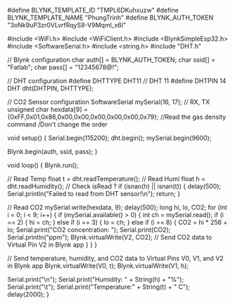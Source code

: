 #define BLYNK_TEMPLATE_ID "TMPL6DKuhxuzw"
#define BLYNK_TEMPLATE_NAME "PhungTrinh"
#define BLYNK_AUTH_TOKEN "3oNk9uP3zr0VLvrfRqyS8-V9Mqml_x6l"

#include <WiFi.h>
#include <WiFiClient.h>
#include <BlynkSimpleEsp32.h>
#include <SoftwareSerial.h>
#include <string.h>
#include "DHT.h"

// Blynk configuration
char auth[] = BLYNK_AUTH_TOKEN;
char ssid[] = "Fatlab";
char pass[] = "12345678@!";

// DHT configuration
#define DHTTYPE DHT11   // DHT 11
#define DHTPIN 14
DHT dht(DHTPIN, DHTTYPE);

// CO2 Sensor configuration
SoftwareSerial mySerial(16, 17); // RX, TX
unsigned char hexdata[9] = {0xFF,0x01,0x86,0x00,0x00,0x00,0x00,0x00,0x79}; //Read the gas density command /Don't change the order

void setup()
{
  Serial.begin(115200);
  dht.begin();
  mySerial.begin(9600);

  Blynk.begin(auth, ssid, pass);
}

void loop()
{
  Blynk.run();
  
  // Read Temp
  float t = dht.readTemperature();
  // Read Humi
  float h = dht.readHumidity();
  // Check isRead ?
  if (isnan(h) || isnan(t)) {
    delay(500);
    Serial.println("Failed to read from DHT sensor!\n");
    return;
  }

  // Read CO2
  mySerial.write(hexdata, 9);
  delay(500);
  long hi, lo, CO2;
  for (int i = 0; i < 9; i++) {
    if (mySerial.available() > 0) {
      int ch = mySerial.read();
      if (i == 2) {
        hi = ch;
      } else if (i == 3) {
        lo = ch;
      } else if (i == 8) {
        CO2 = hi * 256 + lo;
        Serial.print("CO2 concentration: ");
        Serial.print(CO2);
        Serial.println("ppm");
        Blynk.virtualWrite(V2, CO2); // Send CO2 data to Virtual Pin V2 in Blynk app
      }
    }
  }

  // Send temperature, humidity, and CO2 data to Virtual Pins V0, V1, and V2 in Blynk app
  Blynk.virtualWrite(V0, t);
  Blynk.virtualWrite(V1, h);
  
  Serial.print("\n");
  Serial.print("Humidity: " + String(h) + "%");
  Serial.print("\t");
  Serial.print("Temperature:" + String(t) + " C");
  delay(2000);
}

